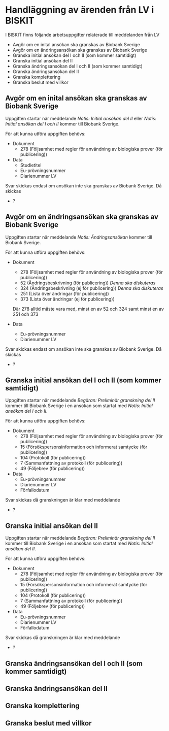 Handläggning av ärenden från LV i BISKIT
========================================

I BISKIT finns följande arbetsuppgifter relaterade till meddelanden från LV

- Avgör om en inital ansökan ska granskas av Biobank Sverige
- Avgör om en ändringsansökan ska granskas av Biobank Sverige
- Granska initial ansökan del I och II (som kommer samtidigt)
- Granska initial ansökan del II
- Granska ändringsansökan del I och II (som kommer samtidigt)
- Granska ändringsansökan del II
- Granska komplettering
- Granska beslut med villkor

Avgör om en inital ansökan ska granskas av Biobank Sverige
----------------------------------------------------------

Uppgiften startar när meddelande *Notis: Initial ansökan del II* eller *Notis: Initial ansökan del I och II* kommer till
Biobank Sverige.

För att kunna utföra uppgiften behövs:

- Dokument
    - 278 (Följsamhet med regler för användning av biologiska prover (för publicering))
- Data
    - Studietitel
    - Eu-prövningsnummer
    - Diarienummer LV

Svar skickas endast om ansökan inte ska granskas av Biobank Sverige. Då skickas

- ?

Avgör om en ändringsansökan ska granskas av Biobank Sverige
-----------------------------------------------------------

Uppgiften startar när meddelande *Notis: Ändringsansökan* kommer till Biobank Sverige.

För att kunna utföra uppgiften behövs:

- Dokument
    - 278 (Följsamhet med regler för användning av biologiska prover (för publicering))
    - 52 (Ändringsbeskrivning (för publicering)) *Denna ska diskuteras*
    - 324 (Ändringsbeskrivning (ej för publicering)) *Denna ska diskuteras*
    - 251 (Lista över ändringar (för publicering))
    - 373 (Lista över ändringar (ej för publicering))

  Där 278 alltid måste vara med, minst en av 52 och 324 samt minst en av 251 och 373
- Data
    - Eu-prövningsnummer
    - Diarienummer LV

Svar skickas endast om ansökan inte ska granskas av Biobank Sverige. Då skickas

- ?

Granska initial ansökan del I och II (som kommer samtidigt)
-----------------------------------------------------------

Uppgiften startar när meddelande *Begäran: Preliminär granskning del II* kommer till Biobank Sverige i en ansökan som
startat med *Notis: Initial ansökan del I och II*.

För att kunna utföra uppgiften behövs:

- Dokument
    - 278 (Följsamhet med regler för användning av biologiska prover (för publicering))
    - 15 (Försökspersonsinformation och informerat samtycke (för publicering))
    - 104 (Protokoll (för publicering))
    - 7 (Sammanfattning av protokoll (för publicering))
    - 49 (Följebrev (för publicering))
- Data
    - Eu-prövningsnummer
    - Diarienummer LV
    - Förfallodatum

Svar skickas då granskningen är klar med meddelande

- ?

Granska initial ansökan del II
------------------------------

Uppgiften startar när meddelande *Begäran: Preliminär granskning del II* kommer till Biobank Sverige i en ansökan som
startat med *Notis: Initial ansökan del II*.

För att kunna utföra uppgiften behövs:

- Dokument
  - 278 (Följsamhet med regler för användning av biologiska prover (för publicering))
  - 15 (Försökspersonsinformation och informerat samtycke (för publicering))
  - 104 (Protokoll (för publicering))
  - 7 (Sammanfattning av protokoll (för publicering))
  - 49 (Följebrev (för publicering))
- Data
  - Eu-prövningsnummer
  - Diarienummer LV
  - Förfallodatum

Svar skickas då granskningen är klar med meddelande

- ?

Granska ändringsansökan del I och II (som kommer samtidigt)
-----------------------------------------------------------

Granska ändringsansökan del II
------------------------------

Granska komplettering
---------------------

Granska beslut med villkor
--------------------------